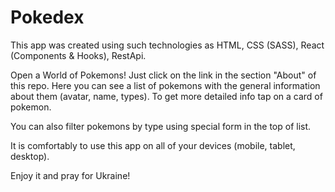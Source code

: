 # Pokedex 

This app was created using such technologies as HTML, CSS (SASS), React (Components & Hooks), RestApi.

Open a World of Pokemons! Just click on the link in the section "About" of this repo. Here you can see a list of pokemons with the general information about them (avatar, name, types).
To get more detailed info tap on a card of pokemon. 

You can also filter pokemons by type using special form in the top of list.

It is comfortably to use this app on all of your devices (mobile, tablet, desktop).

Enjoy it and pray for Ukraine!
